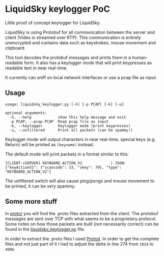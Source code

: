 # LiquidSky keylogger PoC

Little proof of concept keylogger for LiquidSky.

LiquidSky is using Protobuf for all communication between the server and client (Video is streamed over RTP). This communication is entirely unencrypted and contains data such as keystrokes, mouse movement and clipboard.

This tool decodes the protobuf messages and prints them in a human-readable form.
It also has a keylogger mode that will print keypresses as readable text in near real-time.

It currently can sniff on local network interfaces or use a pcap file as input.

## Usage
```
usage: liquidsky_keylogger.py [-h] [-p PCAP] [-k] [-u]

optional arguments:
  -h, --help            show this help message and exit
  -p PCAP, --pcap PCAP  Read pcap file as input
  -k, --keylogger       Keylogger mode (print keypresses)
  -u, --unfiltered      Print all packets (can be spammy!)
```
Keylogger mode will output characters in near real-time, special keys (e.g. Return) will be printed as `(keyname)` instead.

The default mode will print packets in a format similar to this:
```
[CLIENT->SERVER] KEYBOARD_ACTION_V2             | JSON: {"keyActionV2": {"scancode": 33, "vkey": 70}, "type": "KEYBOARD_ACTION_V2"}
```
The unfiltered switch will also cause ping/pongs and mouse movement to be printed, it can be *very* spammy.

## Some more stuff
In [proto/](proto/) you will find the .proto files extracted from the client. The protobuf messages are sent over TCP with what seems to be a proprietary protocol. Some notes on how those packets are built (not necessarily correct) can be found in the [liquidsky_keylogger.py](liquidsky_keylogger.py) file.

In order to extract the .proto files I used [Protod](https://github.com/sysdream/Protod). In order to get the complete files and not just part of it I had to adjust the delta in line 274 from `1024` to `4096`.
